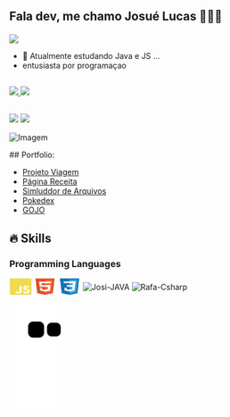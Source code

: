 ## Fala dev, me chamo Josué Lucas 🧑🏽‍💻

<img align="center" height="200" src="https://media0.giphy.com/media/v1.Y2lkPTc5MGI3NjExM3c3cWFpemE0eHIwOGIzMTVzbGo4bDZiMnVlbGc2eW1rbnF4eWNtaSZlcD12MV9pbnRlcm5hbF9naWZfYnlfaWQmY3Q9Zw/QXwtfadqo7wbfmT46H/giphy.gif">  


- 🌱 Atualmente estudando Java e JS ...
- entusiasta por programaçao

##

<div>
  <a href="https://github.com/JosueLucas">
    <img height="180em" src="https://github-readme-stats.vercel.app/api?username=JosueLucas&show_icons=true&theme=dracula&include_all_commits=true&count_private=true"/>
    <img height="180em" src="https://github-readme-stats.vercel.app/api/top-langs/?username=JosueLucas&layout=compact&langs_count=16&theme=dracula"/>
</div>
  
##
 
<div> 
  <a href = "mailto:luccasmonsi@gmail.com"><img src="https://img.shields.io/badge/Gmail-D14836?style=for-the-badge&logo=gmail&logoColor=white"></a>
  <a href="www.linkedin.com/in/josué-lucas-b85a5a276" target="_blank"><img src="https://img.shields.io/badge/-LinkedIn-%230077B5?style=for-the-badge&logo=linkedin&logoColor=white" target="_blank"></a> 
</div>

<!-- GIF -->
<p align="left">
  <img align="center" src="https://github.com/VariableBee/VariableBee/assets/77739311/4e9f41af-6b57-49a7-b15a-74322e96b4d7" alt="Imagem">
</p>
<!-- Portfolio -->
## Portfolio:

- [Projeto Viagem ](https://github.com/Josuelucas/projeto-viagens)
- [Página Receita](https://github.com/Josuelucas/paginareceita-rock)
- [Simluddor de Arquivos](https://github.com//Josuelucas/SimuladorSistemaArquivos)
- [Pokedex](https://github.com/Josuelucas/pokedex_aplicacao)
- [GOJO](https://github.com/Josuelucas/GOJO) 



## 🔥 Skills
<!-- Skills: Programming Languages -->
  <div style="flex-basis: 48%;">
    <h3>Programming Languages</h3>
  <img align="center" alt="Josi-Js" height="30" width="40" src="https://raw.githubusercontent.com/devicons/devicon/master/icons/javascript/javascript-plain.svg">
  <img align="center" alt="Josi-HTML" height="30" width="40" src="https://raw.githubusercontent.com/devicons/devicon/master/icons/html5/html5-original.svg">
  <img align="center" alt="Josi-CSS" height="30" width="40" src="https://raw.githubusercontent.com/devicons/devicon/master/icons/css3/css3-original.svg">
  <img align="center" alt="Josi-JAVA" height="60" width="50" src="https://cdn.jsdelivr.net/gh/devicons/devicon@latest/icons/java/java-original-wordmark.svg">
  <img align="center" alt="Rafa-Csharp" height="30" width="50" src="https://cdn.jsdelivr.net/gh/devicons/devicon@latest/icons/docker/docker-original-wordmark.svg">
  </div>
  
  

 ![Snake animation](https://github.com/rafaballerini/rafaballerini/blob/output/github-contribution-grid-snake.svg)
